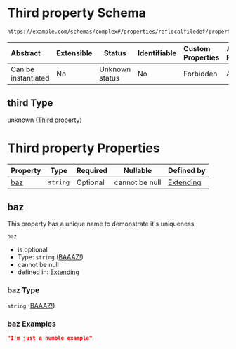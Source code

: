 # Third property Schema

```txt
https://example.com/schemas/complex#/properties/reflocalfiledef/properties/third
```




| Abstract            | Extensible | Status         | Identifiable | Custom Properties | Additional Properties | Access Restrictions | Defined In                                                                               |
| :------------------ | ---------- | -------------- | ------------ | :---------------- | --------------------- | ------------------- | ---------------------------------------------------------------------------------------- |
| Can be instantiated | No         | Unknown status | No           | Forbidden         | Allowed               | none                | [complex.schema.json\*](../generated-schemas/complex.schema.json "open original schema") |

## third Type

unknown ([Third property](complex-properties-reflocalfiledef-properties-third-property.md))

# Third property Properties

| Property    | Type     | Required | Nullable       | Defined by                                                                                                                                           |
| :---------- | -------- | -------- | -------------- | :--------------------------------------------------------------------------------------------------------------------------------------------------- |
| [baz](#baz) | `string` | Optional | cannot be null | [Extending](extending-definitions-third-property-properties-baaaz.md "https&#x3A;//example.com/schemas/extending#/definitions/third/properties/baz") |

## baz

This property has a unique name to demonstrate it's uniqueness.


`baz`

-   is optional
-   Type: `string` ([BAAAZ!](extending-definitions-third-property-properties-baaaz.md))
-   cannot be null
-   defined in: [Extending](extending-definitions-third-property-properties-baaaz.md "https&#x3A;//example.com/schemas/extending#/definitions/third/properties/baz")

### baz Type

`string` ([BAAAZ!](extending-definitions-third-property-properties-baaaz.md))

### baz Examples

```json
"I'm just a humble example"
```
